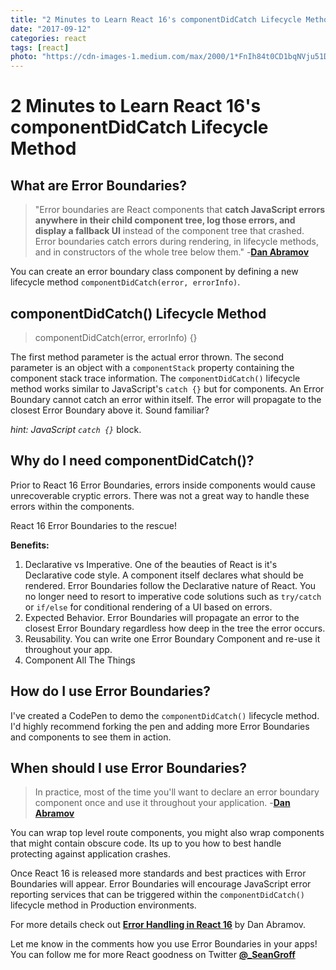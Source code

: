 ```yaml
---
title: "2 Minutes to Learn React 16's componentDidCatch Lifecycle Method"
date: "2017-09-12"
categories: react
tags: [react]
photo: "https://cdn-images-1.medium.com/max/2000/1*FnIh84t0CD1bqNVju51DkA.jpeg"
---
```


# 2 Minutes to Learn React 16's componentDidCatch Lifecycle Method

## What are Error Boundaries?

> "Error boundaries are React components that **catch JavaScript errors anywhere in their child component tree, log those errors, and display a fallback UI** instead of the component tree that crashed. Error boundaries catch errors during rendering, in lifecycle methods, and in constructors of the whole tree below them." -[**Dan Abramov**][2]

You can create an error boundary class component by defining a new lifecycle method `componentDidCatch(error, errorInfo)`.

## componentDidCatch() Lifecycle Method

> componentDidCatch(error, errorInfo) {}

The first method parameter is the actual error thrown. The second parameter is an object with a `componentStack` property containing the component stack trace information. The `componentDidCatch()` lifecycle method works similar to JavaScript's `catch {}` but for components. An Error Boundary cannot catch an error within itself. The error will propagate to the closest Error Boundary above it. Sound familiar?

_hint: JavaScript `catch {}`_ block.

## Why do I need componentDidCatch()?

Prior to React 16 Error Boundaries, errors inside components would cause unrecoverable cryptic errors. There was not a great way to handle these errors within the components.

React 16 Error Boundaries to the rescue!

**Benefits:**

1.  Declarative vs Imperative. One of the beauties of React is it's Declarative code style. A component itself declares what should be rendered. Error Boundaries follow the Declarative nature of React. You no longer need to resort to imperative code solutions such as `try/catch` or `if/else` for conditional rendering of a UI based on errors.
2.  Expected Behavior. Error Boundaries will propagate an error to the closest Error Boundary regardless how deep in the tree the error occurs.
3.  Reusability. You can write one Error Boundary Component and re-use it throughout your app.
4.  Component All The Things

## How do I use Error Boundaries?

I've created a CodePen to demo the `componentDidCatch()` lifecycle method. I'd highly recommend forking the pen and adding more Error Boundaries and components to see them in action.

## When should I use Error Boundaries?

> In practice, most of the time you'll want to declare an error boundary component once and use it throughout your application. -[**Dan Abramov**][2]

You can wrap top level route components, you might also wrap components that might contain obscure code. Its up to you how to best handle protecting against application crashes.

Once React 16 is released more standards and best practices with Error Boundaries will appear. Error Boundaries will encourage JavaScript error reporting services that can be triggered within the `componentDidCatch()` lifecycle method in Production environments.

For more details check out [**Error Handling in React 16**][3] by Dan Abramov.

Let me know in the comments how you use Error Boundaries in your apps! You can follow me for more React goodness on Twitter [**@\_SeanGroff**][4]

[2]: https://facebook.github.io/react/blog/2017/07/26/error-handling-in-react-16.html#introducing-error-boundaries
[3]: https://facebook.github.io/react/blog/2017/07/26/error-handling-in-react-16.html
[4]: https://twitter.com/_SeanGroff
